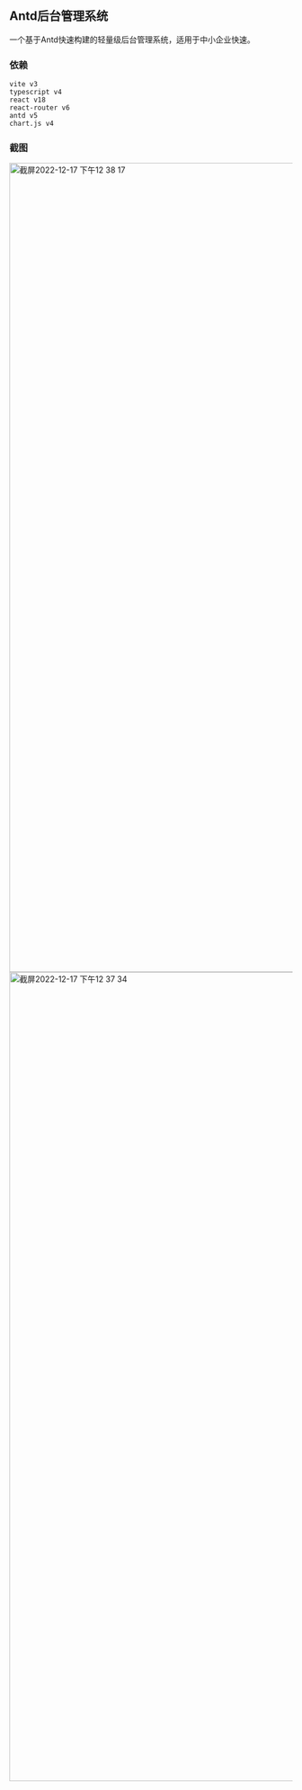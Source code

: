 ## Antd后台管理系统

一个基于Antd快速构建的轻量级后台管理系统，适用于中小企业快速。

### 依赖
```
vite v3
typescript v4
react v18
react-router v6
antd v5
chart.js v4
```

### 截图
<img width="1440" alt="截屏2022-12-17 下午12 38 17" src="https://user-images.githubusercontent.com/16659637/208225075-58abfb73-1c75-4f79-89ca-9dcc95bba7a8.png">

<img width="1440" alt="截屏2022-12-17 下午12 37 34" src="https://user-images.githubusercontent.com/16659637/208225053-65cb82d8-0b3f-4352-8c8c-1780678c3cc6.png">
